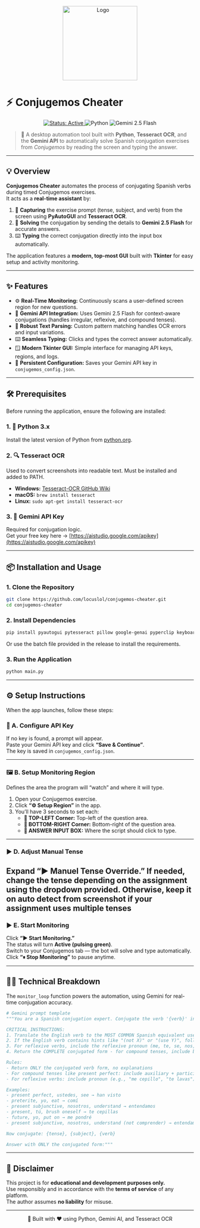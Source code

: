 <p align="center">
  <img src="https://iili.io/KSbjQYF.png" alt="Logo" width="200"/>
</p>

# ⚡ Conjugemos Cheater

<p align="center">
  <a href="https://github.com/locuslol/conjugemos-cheater">
    <img src="https://img.shields.io/badge/Status-Active-brightgreen?style=for-the-badge&logo=github&color=00ffaa" alt="Status: Active">
  </a>
  <img src="https://img.shields.io/badge/Language-Python-blue?style=for-the-badge&logo=python&logoColor=white&color=306998" alt="Python">
  <img src="https://img.shields.io/badge/AI%20Model-Gemini%202.5%20Flash-fuchsia?style=for-the-badge&logo=google&logoColor=white&color=0ea5e9" alt="Gemini 2.5 Flash">
</p>

> 🧠 A desktop automation tool built with **Python**, **Tesseract OCR**, and the **Gemini API** to automatically solve Spanish conjugation exercises from *Conjugemos* by reading the screen and typing the answer.

---

## 💡 Overview

**Conjugemos Cheater** automates the process of conjugating Spanish verbs during timed Conjugemos exercises.  
It acts as a **real-time assistant** by:

1. 📸 **Capturing** the exercise prompt (tense, subject, and verb) from the screen using **PyAutoGUI** and **Tesseract OCR**.  
2. 🤖 **Solving** the conjugation by sending the details to **Gemini 2.5 Flash** for accurate answers.  
3. ⌨️ **Typing** the correct conjugation directly into the input box automatically.

The application features a **modern, top-most GUI** built with **Tkinter** for easy setup and activity monitoring.

---

## ✨ Features

- ⚙️ **Real-Time Monitoring:** Continuously scans a user-defined screen region for new questions.  
- 🤖 **Gemini API Integration:** Uses Gemini 2.5 Flash for context-aware conjugations (handles irregular, reflexive, and compound tenses).  
- 🧠 **Robust Text Parsing:** Custom pattern matching handles OCR errors and input variations.  
- ⌨️ **Seamless Typing:** Clicks and types the correct answer automatically.  
- 🪟 **Modern Tkinter GUI:** Simple interface for managing API keys, regions, and logs.  
- 💾 **Persistent Configuration:** Saves your Gemini API key in `conjugemos_config.json`.

---

## 🛠️ Prerequisites

Before running the application, ensure the following are installed:

### 1. 🐍 Python 3.x  
Install the latest version of Python from [python.org](https://www.python.org/).

### 2. 🔍 Tesseract OCR  
Used to convert screenshots into readable text. Must be installed and added to PATH.

- **Windows:** [Tesseract-OCR GitHub Wiki](https://github.com/UB-Mannheim/tesseract/wiki)  
- **macOS:** `brew install tesseract`  
- **Linux:** `sudo apt-get install tesseract-ocr`

### 3. 🔑 Gemini API Key  
Required for conjugation logic.  
Get your free key here → [https://aistudio.google.com/apikey](https://aistudio.google.com/apikey)

---

## 📦 Installation and Usage

### 1. Clone the Repository
```bash
git clone https://github.com/locuslol/conjugemos-cheater.git
cd conjugemos-cheater
```

### 2. Install Dependencies
```bash
pip install pyautogui pytesseract pillow google-genai pyperclip keyboard
```
Or use the batch file provided in the release to install the requirements.

### 3. Run the Application
```bash
python main.py
```

---

## ⚙️ Setup Instructions

When the app launches, follow these steps:

### 🧩 A. Configure API Key
If no key is found, a prompt will appear.  
Paste your Gemini API key and click **“Save & Continue”**.  
The key is saved in `conjugemos_config.json`.

---

### 🖼️ B. Setup Monitoring Region
Defines the area the program will “watch” and where it will type.

1. Open your Conjugemos exercise.  
2. Click **“⚙ Setup Region”** in the app.  
3. You’ll have 3 seconds to set each:
   - **📍 TOP-LEFT Corner:** Top-left of the question area.  
   - **📍 BOTTOM-RIGHT Corner:** Bottom-right of the question area.  
   - **📍 ANSWER INPUT BOX:** Where the script should click to type.
---

### ▶️ D. Adjust Manual Tense
Expand **“▶ Manuel Tense Override.”** 
If needed, change the tense depending on the assignment using the dropdown provided.
**Otherwise, keep it on auto detect from screenshot if your assignment uses multiple tenses**
---

### ▶️ E. Start Monitoring
Click **“▶ Start Monitoring.”**  
The status will turn **Active (pulsing green)**.  
Switch to your Conjugemos tab — the bot will solve and type automatically.  
Click **“⏸ Stop Monitoring”** to pause anytime.

---

## 👨‍💻 Technical Breakdown

The `monitor_loop` function powers the automation, using Gemini for real-time conjugation accuracy.

```python
# Gemini prompt template
"""You are a Spanish conjugation expert. Conjugate the verb '{verb}' in {tense} tense for the subject '{subject}'.

CRITICAL INSTRUCTIONS:
1. Translate the English verb to the MOST COMMON Spanish equivalent used in textbooks
2. If the English verb contains hints like "(not X)" or "(use Y)", follow those instructions
3. For reflexive verbs, include the reflexive pronoun (me, te, se, nos, os, se)
4. Return the COMPLETE conjugated form - for compound tenses, include both parts

Rules:
- Return ONLY the conjugated verb form, no explanations
- For compound tenses like present perfect: include auxiliary + participle (e.g., "han visto")
- For reflexive verbs: include pronoun (e.g., "me cepillo", "te lavas")

Examples:
- present perfect, ustedes, see → han visto
- preterite, yo, eat → comí
- present subjunctive, nosotros, understand → entendamos
- present, tú, brush oneself → te cepillas
- future, yo, put on → me pondré
- present subjunctive, nosotros, understand (not comprender) → entendamos

Now conjugate: {tense}, {subject}, {verb}

Answer with ONLY the conjugated form:"""
```

---

## 🛑 Disclaimer
This project is for **educational and development purposes only.**  
Use responsibly and in accordance with the **terms of service** of any platform.  
The author assumes **no liability** for misuse.

---

<p align="center">
  🧠 Built with ❤️ using Python, Gemini AI, and Tesseract OCR
</p>
